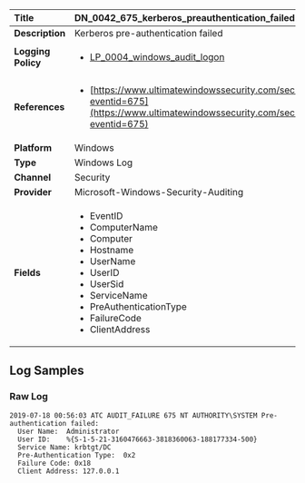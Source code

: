 | Title              | DN_0042_675_kerberos_preauthentication_failed       |
|:-------------------|:------------------|
| **Description**    | Kerberos pre-authentication failed |
| **Logging Policy** | <ul><li>[LP_0004_windows_audit_logon](../Logging_Policies/LP_0004_windows_audit_logon.md)</li></ul> |
| **References**     | <ul><li>[https://www.ultimatewindowssecurity.com/securitylog/encyclopedia/event.aspx?eventid=675](https://www.ultimatewindowssecurity.com/securitylog/encyclopedia/event.aspx?eventid=675)</li></ul> |
| **Platform**       | Windows    |
| **Type**           | Windows Log        |
| **Channel**        | Security     |
| **Provider**       | Microsoft-Windows-Security-Auditing    |
| **Fields**         | <ul><li>EventID</li><li>ComputerName</li><li>Computer</li><li>Hostname</li><li>UserName</li><li>UserID</li><li>UserSid</li><li>ServiceName</li><li>PreAuthenticationType</li><li>FailureCode</li><li>ClientAddress</li></ul> |


## Log Samples

### Raw Log

```
2019-07-18 00:56:03 ATC AUDIT_FAILURE 675 NT AUTHORITY\SYSTEM Pre-authentication failed:
  User Name:  Administrator
  User ID:    %{S-1-5-21-3160476663-3818360063-188177334-500}
  Service Name: krbtgt/DC
  Pre-Authentication Type:  0x2
  Failure Code: 0x18
  Client Address: 127.0.0.1

```




